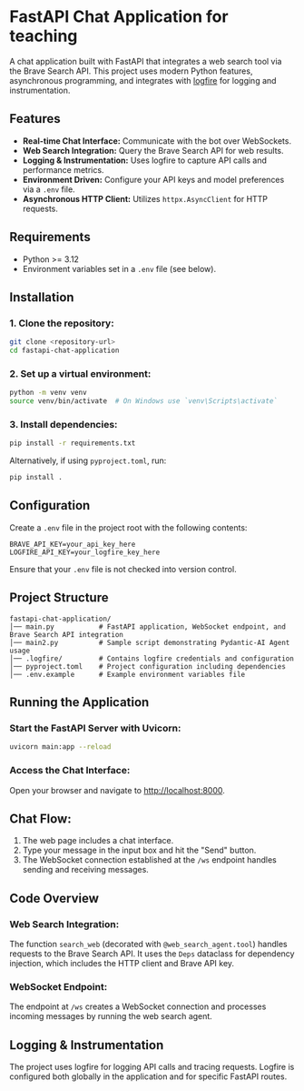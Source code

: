 # FastAPI Chat Application for teaching

A chat application built with FastAPI that integrates a web search tool via the Brave Search API. This project uses modern Python features, asynchronous programming, and integrates with [logfire](https://logfire.dev) for logging and instrumentation.

## Features

- **Real-time Chat Interface:** Communicate with the bot over WebSockets.
- **Web Search Integration:** Query the Brave Search API for web results.
- **Logging & Instrumentation:** Uses logfire to capture API calls and performance metrics.
- **Environment Driven:** Configure your API keys and model preferences via a `.env` file.
- **Asynchronous HTTP Client:** Utilizes `httpx.AsyncClient` for HTTP requests.

## Requirements


- Python >= 3.12
- Environment variables set in a `.env` file (see below).

## Installation

### 1. Clone the repository:

```sh
git clone <repository-url>
cd fastapi-chat-application
```

### 2. Set up a virtual environment:

```sh
python -m venv venv
source venv/bin/activate  # On Windows use `venv\Scripts\activate`
```

### 3. Install dependencies:

```sh
pip install -r requirements.txt
```

Alternatively, if using `pyproject.toml`, run:

```sh
pip install .
```

## Configuration

Create a `.env` file in the project root with the following contents:

```
BRAVE_API_KEY=your_api_key_here
LOGFIRE_API_KEY=your_logfire_key_here
```

Ensure that your `.env` file is not checked into version control.

## Project Structure

```
fastapi-chat-application/
│── main.py           # FastAPI application, WebSocket endpoint, and Brave Search API integration
│── main2.py          # Sample script demonstrating Pydantic-AI Agent usage
│── .logfire/         # Contains logfire credentials and configuration
│── pyproject.toml    # Project configuration including dependencies
│── .env.example      # Example environment variables file
```

## Running the Application

### Start the FastAPI Server with Uvicorn:

```sh
uvicorn main:app --reload
```

### Access the Chat Interface:

Open your browser and navigate to [http://localhost:8000](http://localhost:8000).

## Chat Flow:

1. The web page includes a chat interface.
2. Type your message in the input box and hit the "Send" button.
3. The WebSocket connection established at the `/ws` endpoint handles sending and receiving messages.

## Code Overview

### Web Search Integration:

The function `search_web` (decorated with `@web_search_agent.tool`) handles requests to the Brave Search API. It uses the `Deps` dataclass for dependency injection, which includes the HTTP client and Brave API key.

### WebSocket Endpoint:

The endpoint at `/ws` creates a WebSocket connection and processes incoming messages by running the web search agent.

## Logging & Instrumentation

The project uses logfire for logging API calls and tracing requests. Logfire is configured both globally in the application and for specific FastAPI routes.


